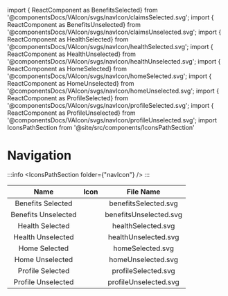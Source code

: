 import { ReactComponent as BenefitsSelected} from '@componentsDocs/VAIcon/svgs/navIcon/claimsSelected.svg';
import { ReactComponent as BenefitsUnselected} from '@componentsDocs/VAIcon/svgs/navIcon/claimsUnselected.svg';
import { ReactComponent as HealthSelected} from '@componentsDocs/VAIcon/svgs/navIcon/healthSelected.svg';
import { ReactComponent as HealthUnselected} from '@componentsDocs/VAIcon/svgs/navIcon/healthUnselected.svg';
import { ReactComponent as HomeSelected} from '@componentsDocs/VAIcon/svgs/navIcon/homeSelected.svg';
import { ReactComponent as HomeUnselected} from '@componentsDocs/VAIcon/svgs/navIcon/homeUnselected.svg';
import { ReactComponent as ProfileSelected} from '@componentsDocs/VAIcon/svgs/navIcon/profileSelected.svg';
import { ReactComponent as ProfileUnselected} from '@componentsDocs/VAIcon/svgs/navIcon/profileUnselected.svg';
import IconsPathSection from '@site/src/components/IconsPathSection'

# Navigation

:::info
<IconsPathSection folder={"navIcon"} />
:::

Name | Icon | File Name 
:---: | :---: | :---: 
Benefits Selected | <BenefitsSelected  className="icons"/> | benefitsSelected.svg 
Benefits Unselected | <BenefitsUnselected  className="icons"/> | benefitsUnselected.svg 
Health Selected | <HealthSelected className="icons"/> | healthSelected.svg 
Health Unselected | <HealthUnselected  className="icons"/> | healthUnselected.svg 
Home Selected | <HomeSelected  className="icons"/> | homeSelected.svg 
Home Unselected | <HomeUnselected  className="icons"/> | homeUnselected.svg 
Profile Selected | <ProfileSelected  className="icons"/> | profileSelected.svg 
Profile Unselected | <ProfileUnselected  className="icons"/> | profileUnselected.svg 
